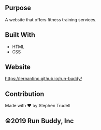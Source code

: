 

## Purpose

A website that offers fitness training services.

## Built With

* HTML
* CSS

## Website

https://lernantino.github.io/run-buddy/

## Contribution

Made with ❤️ by Stephen Trudell

## ©️2019 Run Buddy, Inc
